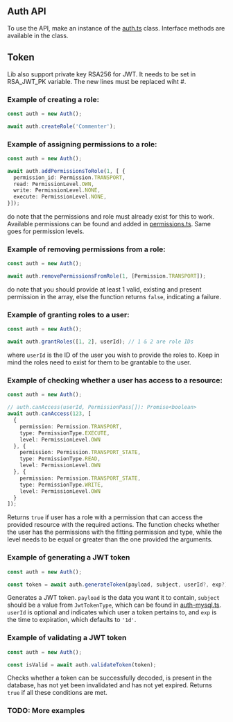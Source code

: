 ## Auth API
To use the API, make an instance of the [auth.ts](src/modules/user/models/auth.ts) class. Interface methods are available in the class.

## Token
Lib also support private key RSA256 for JWT. It needs to be set in RSA_JWT_PK variable. The new lines must be replaced wiht #.

### Example of creating a role:
```typescript
const auth = new Auth();

await auth.createRole('Commenter');
```


### Example of assigning permissions to a role:
```typescript
const auth = new Auth();

await auth.addPermissionsToRole(1, [ {
  permission_id: Permission.TRANSPORT,
  read: PermissionLevel.OWN,
  write: PermissionLevel.NONE,
  execute: PermissionLevel.NONE,
}]);
```
do note that the permissions and role must already exist for this to work. Available permissions can be found and added in [permissions.ts](src/config/permissions.ts). Same goes for permission levels.

### Example of removing permissions from a role:
```typescript
const auth = new Auth();

await auth.removePermissionsFromRole(1, [Permission.TRANSPORT]);
```
do note that you should provide at least 1 valid, existing and present permission in the array, else the function returns `false`, indicating a failure.


### Example of granting roles to a user:
```typescript
const auth = new Auth();

await auth.grantRoles([1, 2], userId); // 1 & 2 are role IDs
```
where `userId` is the ID of the user you wish to provide the roles to. Keep in mind the roles need to exist for them to be grantable to the user.


### Example of checking whether a user has access to a resource:
```typescript
const auth = new Auth();

// auth.canAccess(userId, PermissionPass[]): Promise<boolean>
await auth.canAccess(123, [
  {
    permission: Permission.TRANSPORT,
    type: PermissionType.EXECUTE,
    level: PermissionLevel.OWN
  }, {
    permission: Permission.TRANSPORT_STATE,
    type: PermissionType.READ,
    level: PermissionLevel.OWN
  }, {
    permission: Permission.TRANSPORT_STATE,
    type: PermissionType.WRITE,
    level: PermissionLevel.OWN
  }
]);
```
Returns `true` if user has a role with a permission that can access the provided resource with the required actions. The function checks whether the user has the permissions with the fitting permission and type, while the level needs to be equal or greater than the one provided the arguments.


### Example of generating a JWT token
```typescript
const auth = new Auth();

const token = await auth.generateToken(payload, subject, userId?, exp?);
```
Generates a JWT token. `payload` is the data you want it to contain, `subject` should be a value from `JwtTokenType`, which can be found in [auth-mysql.ts](src/models/auth-mysql.ts). `userId` is optional and indicates which user a token pertains to, and `exp` is the time to expiration, which defaults to `'1d'`.

### Example of validating a JWT token
```typescript
const auth = new Auth();

const isValid = await auth.validateToken(token);
```
Checks whether a token can be successfully decoded, is present in the database, has not yet been invalidated and has not yet expired. Returns `true` if all these conditions are met.

### TODO: More examples